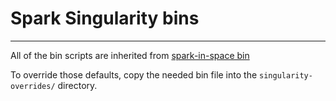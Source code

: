 # Spark Singularity bins
---------------------------

All of the bin scripts are inherited from [spark-in-space bin](https://github.com/heroku/spark-in-space/tree/master/bin)

To override those defaults, copy the needed bin file into the `singularity-overrides/` directory.
